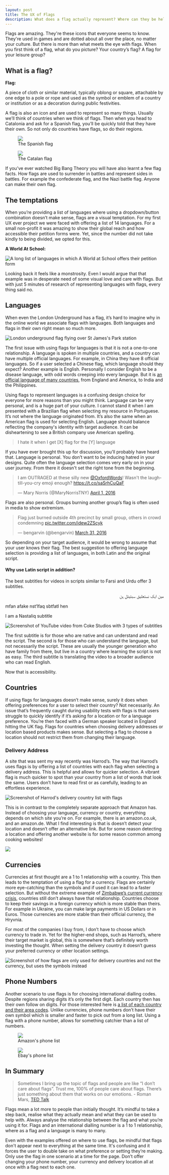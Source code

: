 ```yaml
---
layout: post
title: The UX of Flags
description: What does a flag actually represent? Where can they be helpful, and where are they a hindrance in UX?
---
```


Flags are amazing. They're these icons that everyone seems to know. They're used in games and are dotted about all over the place, no matter your culture. But there is more than what meets the eye with flags. When you first think of a flag, what do you picture? Your country’s flag? A flag for your leisure group? 

## What is a flag?
<strong>Flag:</strong>
<p class="emphasis">A piece of cloth or similar material, typically oblong or square, attachable by one edge to a pole or rope and used as the symbol or emblem of a country or institution or as a decoration during public festivities.</p>

A flag is also an icon and are used to represent so many things. Usually we’ll think of countries when we think of flags. Then when you head to Catalonia and ask for a Spanish flag, you’ll be quickly told that they have their own. So not only do countries have flags, so do their regions. 

<div class="images">
	<figure class="col-xs-12 col-sm-6">
     	<img class="same-height" src="/images/posts/flag-of-spain.png">
     	<figcaption>The Spanish flag</figcaption>
     </figure>
     <figure class="col-xs-12 col-sm-6">
     	<img class="same-height" src="/images/posts/flag-of-catalunya.png">
     	<figcaption>The Catalan flag</figcaption>
     </figure>
</div>

If you’ve ever watched Big Bang Theory you will have also learnt a few flag facts. How flags are used to surrender in battles and represent sides in battles. For example the confederate flag, and the Nazi battle flag. Anyone can make their own flag.

## The temptations
When you’re providing a list of languages where using a dropdown/button combination doesn’t make sense, flags are a visual temptation. For my first UX ever project we were faced with offering a list of 14 languages. For a small non-profit it was amazing to show their global reach and how accessible their petition forms were. Yet, since the number did not take kindly to being divided, we opted for this.

<strong>A World At School:</strong>
<div class="images">
	<img class="landscape" src="/images/posts/AWAS-languages.png" alt="A long list of languages in which A World at School offers their petition form">
</div>

Looking back it feels like a monstrosity. Even I would argue that that example was in desperate need of some visual love and care with flags. But with just 5 minutes of research of representing languages with flags, every thing said no.

## Languages
When even the London Underground has a flag, it’s hard to imagine why in the online world we associate flags with languages. Both languages and flags in their own right mean so much more. 

<div class="images col-xs-12">
	<img src="/images/posts/london-underground.jpg" class="col-xs-12 position central small" alt="London underground flag flying over St James's Park station">
</div>

The first issue with using flags for languages is that it is not a one-to-one relationship. A language is spoken in multiple countries, and a country can have multiple official languages. For example, in China they have 8 official languages. So if a user selected a Chinese flag, which language should they expect? Another example is English. Personally I consider English to be a disease language, with odd words creeping into every language. But it is [an official language of many countries], from England and America, to India and the Philippines.

Using flags to represent languages is a confusing design choice for everyone for more reasons than you might think. Language can be very personal, and is a huge part of your culture. I cannot stand it when I am presented with a Brazilian flag when selecting my resource in Portuguese. It’s not where the language originated from. It’s also the same when an American flag is used for selecting English. Language should balance reflecting the company's identity with target audience. It can be disheartening to see a British company use American spelling.

> <i class="fa fa-quote-left"></i> I hate it when I get [X] flag for the [Y] language

If you have ever brought this up for discussion, you’ll probably have heard that. Language is personal. You don’t want to be inducing hatred in your designs. Quite often the language selection comes very early on in your user journey. From there it doesn't set the right tone from the beginning.

<blockquote class="twitter-tweet" data-lang="en"><p lang="en" dir="ltr">I am OUTRAGED at these silly new <a href="https://twitter.com/OxfordWords">@OxfordWords</a>! Wasn&#39;t the laugh-till-you-cry emoji enough? <a href="https://t.co/saSrhCuQaF">https://t.co/saSrhCuQaF</a></p>&mdash; Mary Norris (@MaryNorrisTNY) <a href="https://twitter.com/MaryNorrisTNY/status/715877188868833280">April 1, 2016</a></blockquote>
<script async src="//platform.twitter.com/widgets.js" charset="utf-8"></script>

Flags are also personal. Groups burning another group’s flag is often used in media to show extremism. 

<blockquote class="twitter-tweet" data-lang="en"><p lang="en" dir="ltr">Flag just burned outside 4th precinct by small group, others in crowd condemning <a href="https://t.co/idew2ZScyk">pic.twitter.com/idew2ZScyk</a></p>&mdash; bengarvin (@bengarvin) <a href="https://twitter.com/bengarvin/status/715377336107950080">March 31, 2016</a></blockquote>
<script async src="//platform.twitter.com/widgets.js" charset="utf-8"></script>

So depending on your target audience, it would be wrong to assume that your user knows their flag. The best suggestion to offering language selection is providing a list of languages, in both Latin and the original script. 

#### Why use Latin script in addition?

The best subtitles for videos in scripts similar to Farsi and Urdu offer 3 subtitles.

<div class="subtitles">
	<p lang="fa" dir="rtl">مین ایک نستعلیق سبٹیٹل  ہن</p>
	<p>mfan afake nst‘lfaq sbtfatl hen</p>
	<p>I am a Nastaliq subtitle</p>
</div>

<img src="/images/posts/Coke Studio - subtitle.png" class="col-xs-12" alt="Screenshot of YouTube video from Coke Studios with 3 types of subtitles">

The first subtitle is for those who are native and can understand and read the script. The second is for those who can understand the language, but not necessarily the script. These are usually the younger generation who have family from there, but live in a country where learning the script is not as easy. The third subtitle is translating the video to a broader audience who can read English.

<p class="emphasis">Now that is accessibility.</p>

## Countries
If using flags for languages doesn’t make sense, surely it does when offering preferences for a user to select their country? Not necessarily. An issue that’s frequently caught during usability tests with flags is that users struggle to quickly identify if it’s asking for a location or for a language preference. You’re then faced with a German speaker located in England hitting the UK flag. Flags for countries when choosing delivery addresses or location based products makes sense. But selecting a flag to choose a location should not restrict them from changing their language. 

### Delivery Address
A site that was sent my way recently was Harrod’s. The way that Harrod’s uses flags is by offering a list of countries with each flag when selecting a delivery address. This is helpful and allows for quicker selection. A vibrant flag is much quicker to spot than your country from a list of words that look the same. Users don’t have to read first or as carefully, leading to an effortless experience. 

<img src="/images/posts/harrods-delivery-country.png" alt="Screenshot of Harrod's delivery country list with flags">

This is in contrast to the completely separate approach that Amazon has. Instead of choosing your language, currency or country, everything depends on which site you’re on. For example, there is an amazon.co.uk, and an amazon.de. What I find interesting is that is doesn’t detect your location and doesn’t offer an alternative link. But for some reason detecting a location and offering another website is for some reason common among cooking websites!

<img src="/images/posts/food-network.png" class="col-xs-12">

## Currencies
Currencies at first thought are a 1 to 1 relationship with a country. This then leads to the temptation of using a flag for a currency. Flags are certainly more eye-catching than the symbols and if used it can lead to a faster selection. But without the extreme example of [Zimbabwe’s current currency crisis], countries still don’t always have that relationship. Countries choose to keep their savings in a foreign currency which is more stable than theirs. For example in Ukraine, you can make large payments in US Dollars or in Euros. Those currencies are more stable than their official currency, the Hryvnia. 

For most of the companies I buy from, I don’t have to choose which currency to trade in. Yet for the higher-end shops, such as Harrod’s, where their target market is global, this is somewhere that’s definitely worth investing the thought. When setting the delivery country it doesn’t guess your preferred currency or other location settings.

<img src="/images/posts/harrods-currency.png" alt="Screenshot of how flags are only used for delivery countries and not the currency, but uses the symbols instead" class="col-xs-12">

## Phone Numbers
Another scenario to use flags is for choosing international dialling codes. Despite regions sharing digits it’s only the first digit. Each country then has their own follow on digits. For those interested here is [a list of each country and their area codes]. Unlike currencies, phone numbers don’t have their own symbol which is smaller and faster to pick out from a long list. Using a flag with a phone number, allows for something catchier than a list of numbers.

<div class="images">
	<figure>
     	<img class="col-xs-12 same-height" src="/images/posts/amazon-phone-list.png">
     	<figcaption>Amazon's phone list</figcaption>
     </figure>
     <figure>
     	<img class="col-xs-12 same-height" src="/images/posts/ebay-phone-list.png">
     	<figcaption>Ebay's phone list</figcaption>
     </figure>
</div>

## In Summary

> <i class="fa fa-quote-left"></i> Sometimes I bring up the topic of flags and people are like “I don’t care about flags”. Trust me, 100% of people care about flags. There’s just something about them that works on our emotions. - Roman Mars, [TED Talk]

Flags mean a lot more to people than initially thought. It’s mindful to take a step back, realise what they actually mean and what they can be used to help with. Always analyse the relationship between the flag and what you’re using it for. Flags and an international dialling number is a 1 to 1 relationship, where as a flag and a language is many to many.

Even with the examples offered on where to use flags, be mindful that flags don't appear next to everything at the same time. It's confusing and it forces the user to double take on what preference or setting they’re making. Only use the flag in one scenario at a time for the page. Don’t offer changing your phone number, your currency and delivery location all at once with a flag next to each one.


[an official language of many countries]:https://en.wikipedia.org/wiki/List_of_territorial_entities_where_English_is_an_official_language
[Zimbabwe’s current currency crisis]:http://www.bbc.co.uk/news/world-africa-26034078
[a list of each country and their area codes]:https://en.wikipedia.org/wiki/List_of_country_calling_codes
[TED Talk]:https://www.youtube.com/watch?v=pnv5iKB2hl4
